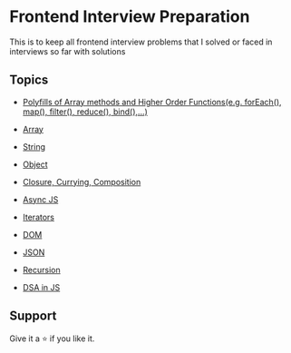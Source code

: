 # Frontend Interview Preparation

This is to keep all frontend interview problems that I solved or faced in interviews so far with solutions

## Topics

- [Polyfills of Array methods and Higher Order Functions(e.g. forEach(), map(), filter(), reduce(), bind(),...)](https://github.com/sjsouvik/Frontend-Interview-Preparation/tree/main/polyfillsInJS)

- [Array](https://github.com/sjsouvik/Frontend-Interview-Preparation/tree/main/array)

- [String](https://github.com/sjsouvik/Frontend-Interview-Preparation/tree/main/string)

- [Object](https://github.com/sjsouvik/Frontend-Interview-Preparation/tree/main/object)

- [Closure, Currying, Composition](https://github.com/sjsouvik/Frontend-Interview-Preparation/tree/main/closure)

- [Async JS](https://github.com/sjsouvik/Frontend-Interview-Preparation/tree/main/asyncJS)

- [Iterators](https://github.com/sjsouvik/Frontend-Interview-Preparation/tree/main/Iterators)

- [DOM](https://github.com/sjsouvik/Frontend-Interview-Preparation/tree/main/DOM)

- [JSON](https://github.com/sjsouvik/Frontend-Interview-Preparation/tree/main/JSON)

- [Recursion](https://github.com/sjsouvik/Frontend-Interview-Preparation/tree/main/recursion)

- [DSA in JS](https://github.com/sjsouvik/Data-Structures-Algorithms/tree/master/DSA-JavaScript)

## Support

Give it a ⭐ if you like it.
